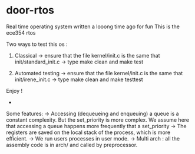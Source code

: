# door-rtos
Real time operating system written a looong time ago for fun
This is the ece354 rtos

Two ways to test this os :
1. Classical
	-> ensure that the file kernel/init.c is the same that init/standard_init.c
	-> type make clean and make test

2. Automated testing
	-> ensure that the file kernel/init.c is the same that init/irene_init.c
	-> type make clean and make testtest

Enjoy !

-
Some features:
	-> Accessing (dequeueing and enqueuing) a queue is a constant complexity. But
           the set_priority is more complex. We assume here that accessing a
           queue happens more frequently that a  set_priority
	-> The registers are saved on the local stack of the process, which is more
           efficient.
	-> We run users processes in user mode.
	-> Multi arch : all the assembly code is in  arch/ and called by preprocessor.
